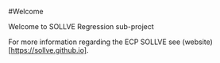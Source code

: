 #Welcome

Welcome to SOLLVE Regression sub-project

For more information regarding the ECP SOLLVE see (website)[https://sollve.github.io].
